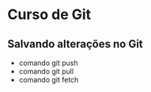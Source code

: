 # Curso de Git

## Salvando alterações no Git
* comando git push
* comando git pull
* comando git fetch
